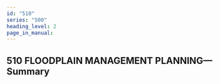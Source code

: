 ```yaml
---
id: "510"
series: "500"
heading_level: 2
page_in_manual: 
---
```


## 510 FLOODPLAIN MANAGEMENT PLANNING—Summary